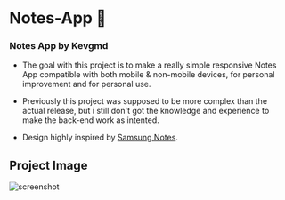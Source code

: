 # Notes-App 📝
### Notes App by Kevgmd

- The goal with this project is to make a really simple responsive Notes App compatible with both mobile & non-mobile devices, for personal improvement and for personal use.

- Previously this project was supposed to be more complex than the actual release, but i still don't got the knowledge and experience to make the back-end work as intented.

- Design highly inspired by [Samsung Notes](https://play.google.com/store/apps/details?id=com.samsung.android.app.notes).

## Project Image
![screenshot](https://github.com/Kevgmd/Notes-App/assets/140569159/0710d6e5-fbff-4880-86c4-a86c6838a457)
